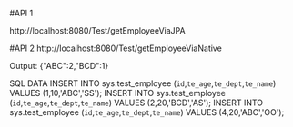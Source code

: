 #API 1

http://localhost:8080/Test/getEmployeeViaJPA

#API 2
http://localhost:8080/Test/getEmployeeViaNative


Output:
{"ABC":2,"BCD":1}

SQL DATA
INSERT INTO sys.test_employee (`id`,`te_age`,`te_dept`,`te_name`) VALUES (1,10,'ABC','SS');
INSERT INTO sys.test_employee (`id`,`te_age`,`te_dept`,`te_name`) VALUES (2,20,'BCD','AS');
INSERT INTO sys.test_employee (`id`,`te_age`,`te_dept`,`te_name`) VALUES (4,20,'ABC','OO');
